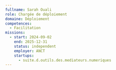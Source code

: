 ```yaml
---
fullname: Sarah Ouali
role: Chargée de déploiement
domaine: Déploiement
competences:
  - Facilitation
missions:
  - start: 2024-09-02
    end: 2025-12-31
    status: independent
    employer: ANCT
    startups:
      - suite.d.outils.des.mediateurs.numeriques
---
```

